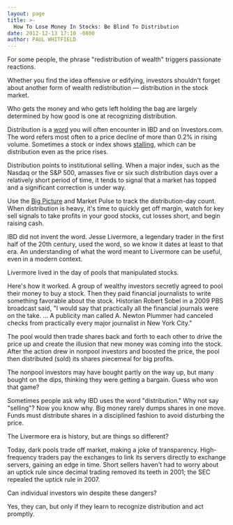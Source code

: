 ```yaml
---
layout: page
title: >-
  How To Lose Money In Stocks: Be Blind To Distribution
date: 2012-12-13 17:10 -0800
author: PAUL WHITFIELD
---
```





For some people, the phrase "redistribution of wealth" triggers passionate reactions.


Whether you find the idea offensive or edifying, investors shouldn't forget about another form of wealth redistribution — distribution in the stock market.


Who gets the money and who gets left holding the bag are largely determined by how good is one at recognizing distribution.


Distribution is a [word](http://education.investors.com/investors-corner/528609-put-distribution-days-into-right-context.htm?Ntt=put-distribution-days-in-right-context) you will often encounter in IBD and on Investors.com. The word refers most often to a price decline of more than 0.2% in rising volume. Sometimes a stock or index shows [stalling](http://education.investors.com/investors-corner/529263-watch-out-for-churning-action-in-stocks.htm?Ntt=watch-out-for-churning), which can be distribution even as the price rises.


Distribution points to institutional selling. When a major index, such as the Nasdaq or the S&P 500, amasses five or six such distribution days over a relatively short period of time, it tends to signal that a market has topped and a significant correction is under way.


Use the [Big Picture](http://news.investors.com/investing/big-picture.htm) and Market Pulse to track the distribution-day count. When distribution is heavy, it's time to quickly get off margin, watch for key sell signals to take profits in your good stocks, cut losses short, and begin raising cash.


IBD did not invent the word. Jesse Livermore, a legendary trader in the first half of the 20th century, used the word, so we know it dates at least to that era. An understanding of what the word meant to Livermore can be useful, even in a modern context.


Livermore lived in the day of pools that manipulated stocks.


Here's how it worked. A group of wealthy investors secretly agreed to pool their money to buy a stock. Then they paid financial journalists to write something favorable about the stock. Historian Robert Sobel in a 2009 PBS broadcast said, "I would say that practically all the financial journals were on the take. ... A publicity man called A. Newton Plummer had canceled checks from practically every major journalist in New York City."


The pool would then trade shares back and forth to each other to drive the price up and create the illusion that new money was coming into the stock. After the action drew in nonpool investors and boosted the price, the pool then distributed (sold) its shares piecemeal for big profits.


The nonpool investors may have bought partly on the way up, but many bought on the dips, thinking they were getting a bargain. Guess who won that game?


Sometimes people ask why IBD uses the word "distribution." Why not say "selling"? Now you know why. Big money rarely dumps shares in one move. Funds must distribute shares in a disciplined fashion to avoid disturbing the price.


The Livermore era is history, but are things so different?


Today, dark pools trade off market, making a joke of transparency. High-frequency traders pay the exchanges to link its servers directly to exchange servers, gaining an edge in time. Short sellers haven't had to worry about an uptick rule since decimal trading removed its teeth in 2001; the SEC repealed the uptick rule in 2007.


Can individual investors win despite these dangers?


Yes, they can, but only if they learn to recognize distribution and act promptly.




